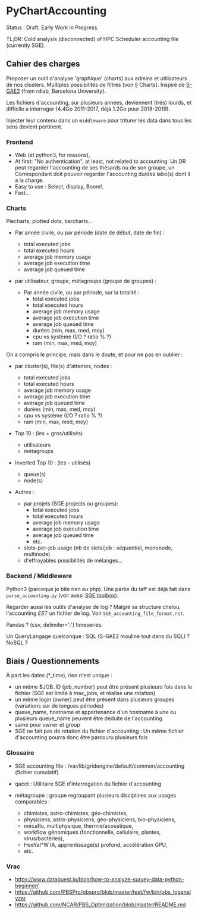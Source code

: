 # PyChartAccounting

Status : Draft. Early Work in Progress.

TL;DR: Cold analysis (disconnected) of HPC Scheduler accounting file (currently SGE).


## Cahier des charges

Proposer un outil d'analyse 'graphique' (charts) aux admins et utilisateurs de 
nos clusters. Multiples possibilités de filtres (voir § Charts). Inspiré de 
[S-GAE2](https://rdlab.cs.upc.edu/s-gae/) (from rdlab, Barcelona University).

Les fichiers d'accounting, sur plusieurs années, deviennent (trés) lourds, et 
difficile a interroger (4.4Go 2011-2017, déjà 1.2Go pour 2018-2019).

Injecter leur contenu dans un `middleware` pour triturer les data dans tous les 
sens devient pertinent.


### Frontend

* Web (et python3, for reasons),
* At first: "No authentication", at least, not related to accounting: Un DR peut regarder l'accounting de ses thésards ou de son groupe, un Correspondant doit pouvoir regarder l'accounting du/des labo(s) dont il a la charge.
* Easy to use : Select, display, Boom!.
* Fast...


### Charts

Piecharts, plotted dots, barcharts...

* Par année civile, ou par période (date de début, date de fin) :
    * total executed jobs
    * total executed hours
    * average job memory usage
    * average job execution time
    * average job queued time

* par utilisateur, groupe, métagroupe (groupe de groupes) :
    * Par année civile, ou par période, sur la totalité :
        * total executed jobs
        * total executed hours
        * average job memory usage
        * average job execution time
        * average job queued time
        * durées (min, max, med, moy)
        * cpu vs système (I/O ? ratio % ?)
        * ram (min, max, med, moy)

On a compris le principe, mais dans le doute, et pour ne pas en  oublier :

* par cluster(s), file(s) d'attentes, nodes :
    * total executed jobs
    * total executed hours
    * average job memory usage
    * average job execution time
    * average job queued time
    * durées (min, max, med, moy)
    * cpu vs système (I/O ? ratio % ?)
    * ram (min, max, med, moy)

* Top 10 : (les + gros/utilisés)
    * utilisateurs
    * métagroups

* Inverted Top 10 : (les - utilisés)
    * queue(s)
    * node(s)

* Autres :
    * par projets (SGE projects ou groupes):
        * total executed jobs
        * total executed hours
        * average job memory usage
        * average job execution time
        * average job queued time
        * etc.
    * slots-per-job usage (nb de slots/job : séquentiel, mononode, multinode)
    * d'effroyables possibilités de mélanges...


### Backend / Middleware

Python3 (parceque je bite rien au php). Une partie du taff est déjà fait dans `parse_accounting.py` 
(voir aussi [SGE toolbox](https://github.com/ltaulell/sge_toolbox)).

Regarder aussi les outils d'analyse de log ? Malgré sa structure chelou, 
l'accounting *EST* un fichier de log. Voir `SGE_accounting_file_format.rst`.

Pandas ? (csv, delimiter=':') timeseries.

Un QueryLangage quelconque : SQL (S-GAE2 mouline tout dans du SQL) ? NoSQL ?


## Biais / Questionnements

À part les dates (*_time), rien n'est unique :

* un même $JOB_ID (job_number) peut être présent plusieurs fois dans le fichier (SGE est limité à max_jobs, et réalise une rotation)
* un même login (owner) peut être présent dans plusieurs groupes (variations sur de longues périodes)
* queue_name, hostname et appartenance d'un hostname à une ou plusieurs queue_name peuvent être déduite de l'accounting
* same pour owner et group
* SGE ne fait pas de rotation du fichier d'accounting : Un même fichier d'accounting pourra donc être parcouru plusieurs fois


### Glossaire

* SGE accounting file : /var/lib/gridengine/default/common/accounting (fichier cumulatif)

* qacct : Utilitaire SGE d'interrogation du fichier d'accounting

* métagroupe : groupe regroupant plusieurs disciplines aux usages comparables :
    - chimistes, astro-chimistes, géo-chimistes,
    - physiciens, astro-physiciens, géo-physiciens, bio-physiciens,
    - mécaflu, multiphysique, thermie/acoustique,
    - workflow génomiques (fonctionnelle, cellulaire, plantes, virus/bactéries),
    - HeeYa!^W IA, apprentissage(s) profond, accélération GPU,
    - etc.


### Vrac

* https://www.dataquest.io/blog/how-to-analyze-survey-data-python-beginner/
* https://github.com/PBSPro/pbspro/blob/master/test/fw/bin/pbs_loganalyzer
* https://github.com/NCAR/PBS_Optimization/blob/master/README.md
